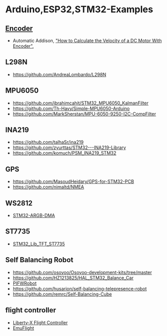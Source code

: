# Arduino,ESP32,STM32-Examples

[Encoder](https://www.arduino.cc/reference/en/libraries/encoder/)
--
- Automatic Addison, ["How to Calculate the Velocity of a DC Motor With Encoder".](https://automaticaddison.com/how-to-calculate-the-velocity-of-a-dc-motor-with-encoder/)

L298N
--
- https://github.com/AndreaLombardo/L298N

MPU6050
--
- https://github.com/ibrahimcahit/STM32_MPU6050_KalmanFilter
- https://github.com/Th-Havy/Simple-MPU6050-Arduino
- https://github.com/MarkSherstan/MPU-6050-9250-I2C-CompFilter

INA219
--
- https://github.com/talhaSr/ina219
- https://github.com/zyurttas/STM32---INA219-Library
- https://github.com/komuch/PSM_INA219_STM32

GPS
--
- https://github.com/MasoudHeidary/GPS-for-STM32-PCB
- https://github.com/nimaltd/NMEA

WS2812
--
- [STM32-ARGB-DMA](https://github.com/Crazy-Geeks/STM32-ARGB-DMA)

ST7735
--
- [STM32_Lib_TFT_ST7735](https://github.com/GolinskiyKonstantin/STM32_Lib_TFT_ST7735)

Self Balancing Robot
--
- https://github.com/osoyoo/Osoyoo-development-kits/tree/master
- https://github.com/HZ1213825/HAL_STM32_Balance_Car
- [PIFWRobot](https://github.com/tuannv0898/PIFer)
- https://github.com/husarion/self-balancing-telepresence-robot
- https://github.com/remrc/Self-Balancing-Cube

flight controller
--
- [Liberty-X Flight Controller](https://github.com/F33RNI/Liberty-X)
- [EmuFlight](https://github.com/emuflight/EmuFlight)
